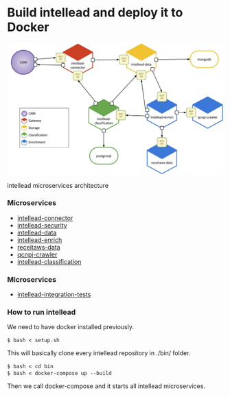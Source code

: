 # Build intellead and deploy it to Docker

![](./architecture.jpg)

intellead microservices architecture

### Microservices

- [intellead-connector](https://github.com/intellead/intellead-connector)
- [intellead-security](https://github.com/intellead/intellead-security)
- [intellead-data](https://github.com/intellead/intellead-data)
- [intellead-enrich](https://github.com/intellead/intellead-enrich)
- [receitaws-data](https://github.com/intellead/receitaws-data)
- [qcnpj-crawler](https://github.com/intellead/qcnpj-crawler)
- [intellead-classification](https://github.com/intellead/intellead-clasification)

### Microservices

- [intellead-integration-tests](https://github.com/intellead/intellead-integration-tests)

### How to run intellead

We need to have docker installed previously.

```
$ bash < setup.sh
```

This will basically clone every intellead repository in ./bin/ folder.

```
$ bash < cd bin
$ bash < docker-compose up --build
```

Then we call docker-compose and it starts all intellead microservices.
